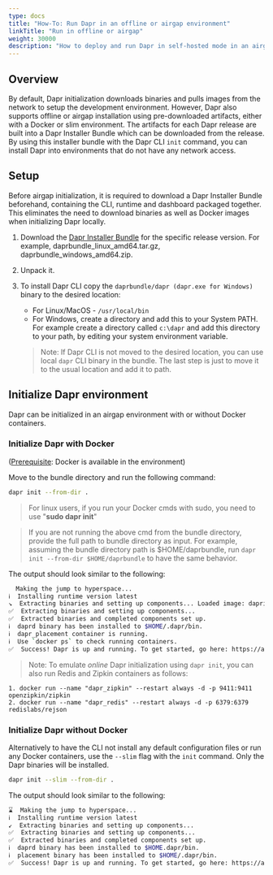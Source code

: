 ```yaml
---
type: docs
title: "How-To: Run Dapr in an offline or airgap environment"
linkTitle: "Run in offline or airgap"
weight: 30000
description: "How to deploy and run Dapr in self-hosted mode in an airgap environment"
---
```


## Overview

By default, Dapr initialization downloads binaries and pulls images from the network to setup the development environment. However, Dapr also supports offline or airgap installation using pre-downloaded artifacts, either with a Docker or slim environment. The artifacts for each Dapr release are built into a Dapr Installer Bundle which can be downloaded from the release. By using this installer bundle with the Dapr CLI `init` command, you can install Dapr into environments that do not have any network access.
##  Setup

Before airgap initialization, it is required to download a Dapr Installer Bundle beforehand, containing the CLI, runtime and dashboard packaged together. This eliminates the need to download binaries as well as Docker images when initializing Dapr locally.

1.  Download the [Dapr Installer Bundle](https://github.com/dapr/installer-bundle/releases) for the specific release version. For example, daprbundle_linux_amd64.tar.gz, daprbundle_windows_amd64.zip.
2. Unpack it.
3. To install Dapr CLI copy the `daprbundle/dapr (dapr.exe for Windows)` binary to the desired location:
   * For Linux/MacOS - `/usr/local/bin`
   * For Windows, create a directory and add this to your System PATH. For example create a directory called `c:\dapr` and add this directory to your path, by editing your system environment variable.

   > Note: If Dapr CLI is not moved to the desired location, you can use local `dapr` CLI binary in the bundle. The last step is just to move it to the usual location and add it to path.
 ## Initialize Dapr environment

Dapr can be initialized in an airgap environment with or without Docker containers.
 ### Initialize Dapr with Docker

([Prerequisite](#Prerequisites): Docker is available in the environment)

Move to the bundle directory and run the following command:
``` bash
dapr init --from-dir .
```
> For linux users, if you run your Docker cmds with sudo, you need to use "**sudo dapr init**" 

> If you are not running the above cmd from the bundle directory, provide the full path to bundle directory as input. For example, assuming the bundle directory path is $HOME/daprbundle, run `dapr init --from-dir $HOME/daprbundle` to have the same behavior.

The output should look similar to the following:
```bash
  Making the jump to hyperspace...
ℹ️  Installing runtime version latest
↘  Extracting binaries and setting up components... Loaded image: daprio/dapr:$version
✅  Extracting binaries and setting up components...
✅  Extracted binaries and completed components set up.
ℹ️  daprd binary has been installed to $HOME/.dapr/bin.
ℹ️  dapr_placement container is running.
ℹ️  Use `docker ps` to check running containers.
✅  Success! Dapr is up and running. To get started, go here: https://aka.ms/dapr-getting-started
```

> Note: To emulate *online* Dapr initialization using `dapr init`, you can also run Redis and Zipkin containers as follows:
```
1. docker run --name "dapr_zipkin" --restart always -d -p 9411:9411 openzipkin/zipkin
2. docker run --name "dapr_redis" --restart always -d -p 6379:6379 redislabs/rejson
```

 ### Initialize Dapr without Docker

 Alternatively to have the CLI not install any default configuration files or run any Docker containers, use the `--slim` flag with the `init` command. Only the Dapr binaries will be installed.

``` bash
dapr init --slim --from-dir .
```

The output should look similar to the following:
```bash
⌛  Making the jump to hyperspace...
ℹ️  Installing runtime version latest
↙  Extracting binaries and setting up components... 
✅  Extracting binaries and setting up components...
✅  Extracted binaries and completed components set up.
ℹ️  daprd binary has been installed to $HOME.dapr/bin.
ℹ️  placement binary has been installed to $HOME/.dapr/bin.
✅  Success! Dapr is up and running. To get started, go here: https://aka.ms/dapr-getting-started
```
